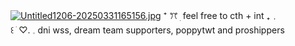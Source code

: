 [![Untitled1206-20250331165156.jpg](https://i.postimg.cc/Ghb4Dvvq/Untitled1206-20250331165156.jpg)](https://postimg.cc/hh34Wzyd) 
                   ⁺        ꔫ   ׅ      feel free to cth + int     ₊﹒     
                 ꒰         ׂ          ♡.           𓈒       dni wss, dream team supporters, poppytwt and proshippers
